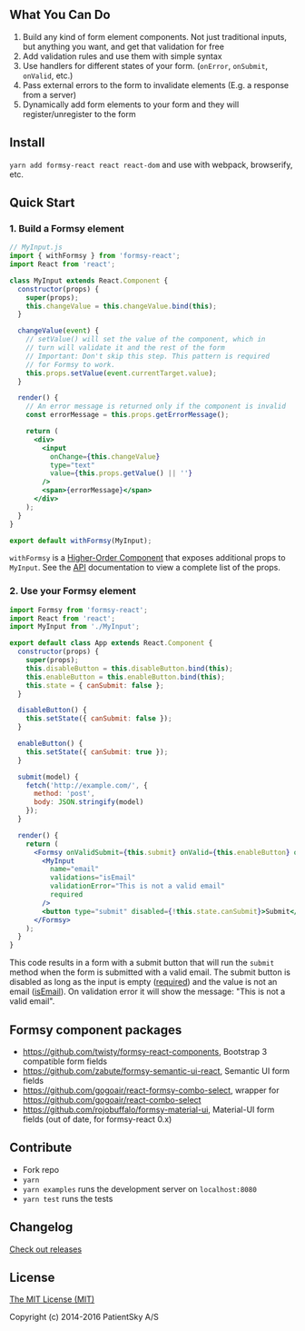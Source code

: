 
## What You Can Do

1.  Build any kind of form element components. Not just traditional inputs, but anything you want, and get that validation for free
2.  Add validation rules and use them with simple syntax
3.  Use handlers for different states of your form. (`onError`, `onSubmit`, `onValid`, etc.)
4.  Pass external errors to the form to invalidate elements (E.g. a response from a server)
5.  Dynamically add form elements to your form and they will register/unregister to the form

## Install

`yarn add formsy-react react react-dom` and use with webpack, browserify, etc.

## Quick Start

### 1. Build a Formsy element

```jsx
// MyInput.js
import { withFormsy } from 'formsy-react';
import React from 'react';

class MyInput extends React.Component {
  constructor(props) {
    super(props);
    this.changeValue = this.changeValue.bind(this);
  }

  changeValue(event) {
    // setValue() will set the value of the component, which in
    // turn will validate it and the rest of the form
    // Important: Don't skip this step. This pattern is required
    // for Formsy to work.
    this.props.setValue(event.currentTarget.value);
  }

  render() {
    // An error message is returned only if the component is invalid
    const errorMessage = this.props.getErrorMessage();

    return (
      <div>
        <input
          onChange={this.changeValue}
          type="text"
          value={this.props.getValue() || ''}
        />
        <span>{errorMessage}</span>
      </div>
    );
  }
}

export default withFormsy(MyInput);
```

`withFormsy` is a [Higher-Order Component](https://facebook.github.io/react/docs/higher-order-components.html) that exposes additional props to `MyInput`. See the [API](/API.md#withFormsy) documentation to view a complete list of the props.

### 2. Use your Formsy element

```jsx
import Formsy from 'formsy-react';
import React from 'react';
import MyInput from './MyInput';

export default class App extends React.Component {
  constructor(props) {
    super(props);
    this.disableButton = this.disableButton.bind(this);
    this.enableButton = this.enableButton.bind(this);
    this.state = { canSubmit: false };
  }

  disableButton() {
    this.setState({ canSubmit: false });
  }

  enableButton() {
    this.setState({ canSubmit: true });
  }

  submit(model) {
    fetch('http://example.com/', {
      method: 'post',
      body: JSON.stringify(model)
    });
  }

  render() {
    return (
      <Formsy onValidSubmit={this.submit} onValid={this.enableButton} onInvalid={this.disableButton}>
        <MyInput
          name="email"
          validations="isEmail"
          validationError="This is not a valid email"
          required
        />
        <button type="submit" disabled={!this.state.canSubmit}>Submit</button>
      </Formsy>
    );
  }
}
```

This code results in a form with a submit button that will run the `submit` method when the form is submitted with a valid email. The submit button is disabled as long as the input is empty ([required](/API.md#required)) and the value is not an email ([isEmail](/API.md#validators)). On validation error it will show the message: "This is not a valid email".

## Formsy component packages

-   https://github.com/twisty/formsy-react-components, Bootstrap 3 compatible form fields
-   https://github.com/zabute/formsy-semantic-ui-react, Semantic UI form fields
-   https://github.com/gogoair/react-formsy-combo-select, wrapper for https://github.com/gogoair/react-combo-select
-   https://github.com/rojobuffalo/formsy-material-ui, Material-UI form fields (out of date, for formsy-react 0.x)

## Contribute

-   Fork repo
-   `yarn`
-   `yarn examples` runs the development server on `localhost:8080`
-   `yarn test` runs the tests


## Changelog

[Check out releases](https://github.com/formsy/formsy-react/releases)

## License

[The MIT License (MIT)](/LICENSE)

Copyright (c) 2014-2016 PatientSky A/S
